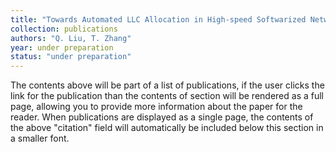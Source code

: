 ```yaml
---
title: "Towards Automated LLC Allocation in High-speed Softwarized Networks based on DDQN"
collection: publications  
authors: "Q. Liu, T. Zhang"
year: under preparation
status: "under preparation"
---
```




The contents above will be part of a list of publications, if the user clicks the link for the publication than the contents of section will be rendered as a full page, allowing you to provide more information about the paper for the reader. When publications are displayed as a single page, the contents of the above "citation" field will automatically be included below this section in a smaller font.
